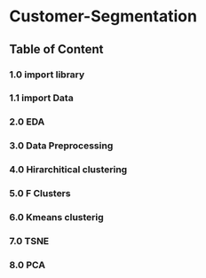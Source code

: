 # Customer-Segmentation

## Table of Content

### 1.0 import library

### 1.1 import Data
### 2.0  EDA
### 3.0 Data Preprocessing
### 4.0 Hirarchitical clustering
### 5.0 F Clusters
### 6.0 Kmeans clusterig
### 7.0 TSNE
### 8.0 PCA
